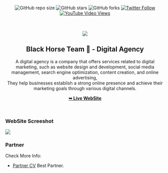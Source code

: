 <div align="center">
  
  ![GitHub repo size](https://img.shields.io/github/repo-size/codewithsadee/jack-portfolio)
  ![GitHub stars](https://img.shields.io/github/stars/codewithsadee/jack-portfolio?style=social)
  ![GitHub forks](https://img.shields.io/github/forks/codewithsadee/jack-portfolio?style=social)
  [![Twitter Follow](https://img.shields.io/twitter/follow/codewithsadee?style=social)](https://twitter.com/intent/follow?screen_name=codewithsadee)
  [![YouTube Video Views](https://img.shields.io/youtube/views/DdlVKS7MROY?style=social)](https://youtu.be/DdlVKS7MROY)

  <br />
  <br />
  
  <img src="https://blogger.googleusercontent.com/img/b/R29vZ2xl/AVvXsEhDhnA9N00JdPTqyxC8_4EqoepO4b9sg0SaO6tUJxXXjIU3oDgYXIvxphwR9JDYPZP18TMn6G6uUoXUzKvANHxqUtBloHEVJSrTjoHu06bsIVk9c0zlkaex2j6gAUggnruQbfhBVSvkKc7ruHk2TrswE2ezV_mawDdyfZ6foNh5NuxQuHq9YbB9p92-EQ/s1080/White%20Brick%20Wall%20Mockup%20Frame%20Quote%20Instagram%20Post.png" />

  <h2 align="center">Black Horse Team 🐎 - Digital Agency</h2>

  A digital agency is a company that offers services related to digital marketing, such as website design and development, social media management, search engine optimization, content creation, and online advertising, <br />They help businesses establish a strong online presence and achieve their marketing goals through various digital channels.

  <a href="https://blackhorseteams.github.io/Home/" target="_black"><strong>➥ Live WebSite</strong></a>

</div>

<br />

### WebSite Screeshot

<img src="https://blogger.googleusercontent.com/img/b/R29vZ2xl/AVvXsEi0jms80pnqmk91TK1vPjLuc0996tWOzQFrNRaPafJVyvcD_azMm0mXaPmQdXSyhIvHqJV3NawgLpo1CQzzLY8sYAJlIlR-LslxMFmz-pGLaMKSN6U6bNPNtTEomTpLA3f7xzfRhwVQ5DHS_KAzZxPFOY5w20MdTiDRlHE7CdGQfay_awlza2LqNondZA/s1345/101.PNG" />

### Partner 

Check More Info:

* [Partner CV](https://marouananouar.github.io/Personal_App/ "Marouan Anouar Portfolio") Best Partner.

